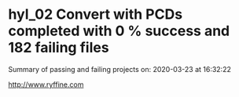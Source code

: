 # hyl_02 Convert with PCDs completed with 0 % success and 182 failing files

Summary of passing and failing projects on: 2020-03-23 at 16:32:22

http://www.ryffine.com
